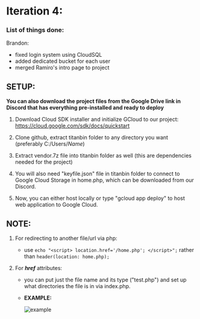 # Iteration 4:
### **List of things done:**
Brandon:
- fixed login system using CloudSQL
- added dedicated bucket for each user
- merged Ramiro's intro page to project

## **SETUP:**

**You can also download the project files from the Google Drive link in Discord that has everything pre-installed and ready to deploy**

1. Download Cloud SDK installer and initialize GCloud to our project: https://cloud.google.com/sdk/docs/quickstart

2. Clone github, extract titanbin folder to any directory you want (preferably C:/Users/_Name_)

3. Extract vendor.7z file into titanbin folder as well (this are dependencies needed for the project)

4. You will also need "keyfile.json" file in titanbin folder to connect to Google Cloud Storage in home.php, which can be downloaded from our Discord.

5. Now, you can either host locally or type "gcloud app deploy" to host web application to Google Cloud. 


## NOTE:
1) For redirecting to another file/url via php:

    - use ```echo "<script> location.href='/home.php'; </script>";``` rather than ```header(location: home.php);```

2) For **_href_** attributes:
    - you can put just the file name and its type ("test.php") and set up what directories the file is in via index.php.

    - **EXAMPLE:**

       ![example](https://user-images.githubusercontent.com/55907638/135773345-4fa579a4-65d7-45b6-a6d9-26f998cff46f.png)

